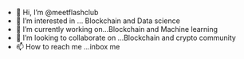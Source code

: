 - 👋 Hi, I’m @meetflashclub
- 👀 I’m interested in ... Blockchain and Data science
- 🌱 I’m currently working on...Blockchain and Machine learning
- 💞️ I’m looking to collaborate on ...Blockchain and crypto community 
- 📫 How to reach me ...inbox me 

<!---
meetflashclub/meetflashclub is a ✨ special ✨ repository because its `README.md` (this file) appears on your GitHub profile.
You can click the Preview link to take a look at your changes.
--->
